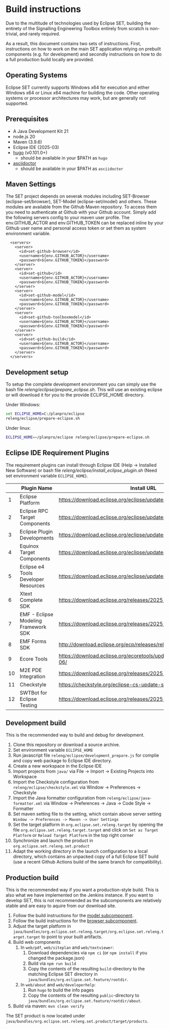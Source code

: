 # Build instructions

Due to the multitude of technologies used by Eclipse SET, building the entirety of the Signalling Engineering Toolbox entirely from scratch is non-trivial, and rarely required. 

As a result, this document contains two sets of instructions.
First, instructions on how to work on the main SET application relying on prebuilt components (e.g. for development) and secondly instructions on how to do a full production build locally are provided. 

## Operating Systems

Eclipse SET currently supports Windows x64 for execution and either Windows x64 or Linux x64 machine for building the code.
Other operating systems or processor architectures may work, but are generally not supported.

## Prerequisites

- A Java Development Kit 21
- node.js 20
- Maven (3.9.6) 
- Eclipse IDE (2025-03)
- [hugo](https://gohugo.io/) (v0.101.0+)
  - should be available in your $PATH as `hugo`
- [asciidoctor](https://docs.asciidoctor.org/)
  - should be available in your $PATH as `asciidoctor`

## Maven Settings

The SET project depends on severak modules including SET-Browser (eclipse-set/browser), SET-Model (eclipse-set/model) and others. 
These modules are available from the Github Maven repository.
To access them you need to authenticate at Github with your Github account.
Simply add the following servers config to your maven user profile.
The env.GITHUB_ACTOR and env.GITHUB_TOKEN can be replaced inline by your Github user name and personal access token or set them as system environment variable.

```
  <servers>
    <server>
      <id>set-github-browser</id>
      <username>${env.GITHUB_ACTOR}</username>
      <password>${env.GITHUB_TOKEN}</password>
    </server>
    <server>
      <id>set-github</id>
      <username>${env.GITHUB_ACTOR}</username>
      <password>${env.GITHUB_TOKEN}</password>
    </server>
    <server>
      <id>set-github-model</id>
      <username>${env.GITHUB_ACTOR}</username>
      <password>${env.GITHUB_TOKEN}</password>
    </server>
    <server>
      <id>set-github-toolboxmodel</id>
      <username>${env.GITHUB_ACTOR}</username>
      <password>${env.GITHUB_TOKEN}</password>
    </server>
    <server>
      <id>set-github-build</id>
      <username>${env.GITHUB_ACTOR}</username>
      <password>${env.GITHUB_TOKEN}</password>
    </server>
  </servers>
```

## Development setup

To setup the complete development environment you can simply use the bash file _releng/eclipse/prepare_eclipse.sh_.
This will use an existing eclipse or will download it for you to the provide ECLIPSE_HOME directory.

Under Windows:

```cmd
set ECLIPSE_HOME=C:/planpro/eclipse
releng/eclipse/prepare-eclipse.sh
```

Under linux:

```bash
ECLIPSE_HOME=~/planpro/eclipse releng/eclipse/prepare-eclipse.sh
```

## Eclipse IDE Requirement Plugins

The requirement plugins can install through Eclipse IDE (Help -> Installed New Software) or bash file _releng/eclipse/install_eclipse_plugin.sh_ (Need set environment variable `ECLIPSE_HOME`).

||Plugin Name| Install URL|
|------|------|------|
1|Eclipse Platform | https://download.eclipse.org/eclipse/updates/4.35
2|Eclipse RPC Target Components | https://download.eclipse.org/eclipse/updates/4.35
3|Eclipse Plugin Developments | https://download.eclipse.org/eclipse/updates/4.35
4|Equinox Target Components | https://download.eclipse.org/eclipse/updates/4.35
5|Eclipse e4 Tools Developer Resources | https://download.eclipse.org/eclipse/updates/4.35
6|Xtext Complete SDK | https://download.eclipse.org/releases/2025-03
7|EMF - Eclipse Modeling Framework SDK | https://download.eclipse.org/releases/2025-03
8|EMF Forms SDK | http://download.eclipse.org/ecp/releases/releases_127
9|Ecore Tools | https://download.eclipse.org/ecoretools/updates/releases/3.5.2/2023-06/
10|M2E PDE Integration | https://download.eclipse.org/releases/2025-03
11|Checkstyle | https://checkstyle.org/eclipse-cs-update-site
12|SWTBot for Eclipse Testing | https://download.eclipse.org/releases/2025-03

## Development build

This is the recommended way to build and debug for development. 

1. Clone this repository or download a source archive.
2. Set environment variable `ECLIPSE_HOME`
3. Run javascript file `releng/eclipse/development_prepare.js` for complie and copy web package to Eclipse IDE directory.
4. Create a new workspace in the Eclipse IDE
5. Import projects from `java/` via File -> Import -> Existing Projects into Workspace
6. Import the Checkstyle configuration from `releng/eclipse/checkstyle.xml` via Window -> Preferences -> Checkstyle
7. Import the Java formatter configuration from `releng/eclipse/java-formatter.xml` via Window -> Preferences -> Java -> Code Style -> Formatter
8. Set maven setting file to the setting, which contain above server setting `Window -> Preferences -> Maven -> User Settings`
9. Set the target platform in `org.eclipse.set.releng.target` by opening the file `org.eclipse.set.releng.target.target` and click on `Set as Target Platform` or `Reload Target Platform` in the top right corner
10. Synchronize and launch the product in `org.eclipse.set.releng.set.product`
11. Adapt the working directory in the launch configuration to a local directory, which contains an unpacked copy of a full Eclipse SET build (use a recent Github Actions build of the same branch for compatibility).  

## Production build

This is the recommended way if you want a production-style build. This is also what we have implemented on the Jenkins instance.
If you want to develop SET, this is not recommended as the subcomponents are relatively stable and are easy to aquire from our download site.

1. Follow the build instructions for the [model subcomponent](https://gitlab.eclipse.org/eclipse/set/model). 
3. Follow the build instructions for the [browser subcomponent](https://gitlab.eclipse.org/eclipse/set/browser).
4. Adjust the target platform in `java/bundles/org.eclipse.set.releng.target/org.eclipse.set.releng.target.target` to point to your built artifacts.
5. Build web components
    1. In `web/pdf`, `web/siteplan` and `web/textviewer`:
        1. Download dependencies via `npm ci` (or `npm install` if you changed the package.json)
        2. Build via `npm run build`
        4. Copy the contents of the resulting `build`-directory to the matching Eclipse SET directory in `java/bundles/org.eclipse.set.feature/rootdir`. 
    2. In `web/about` and `web/developerhelp`: 
        1. Run `hugo` to build the info pages
        2. Copy the contents of the resulting `public`-directory to `java/bundles/org.eclipse.set.feature/rootdir/about`.
6. Build via maven: `mvn clean verify`

The SET product is now located under `java/bundles/org.eclipse.set.releng.set.product/target/products`. 
